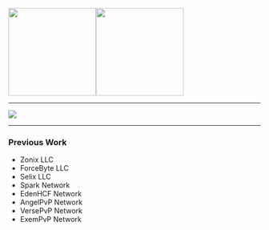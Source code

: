 <img src="https://img.icons8.com/color/344/c-plus-plus-logo.png" width="175"><img src="https://img.icons8.com/color/344/java-coffee-cup-logo--v1.png" width="175" >

<hr>
<img src="https://img.shields.io/badge/daniel@wakamat.su-%23D14836.svg?&style=for-the-badge&logo=gmail&logoColor=white" href="daniel@wakamat.su">

<hr>

### Previous Work

- Zonix LLC
- ForceByte LLC
- Selix LLC
- Spark Network
- EdenHCF Network
- AngelPvP Network
- VersePvP Network
- ExemPvP Network
